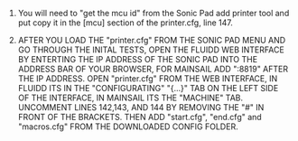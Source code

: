  1. You will need to "get the mcu id" from the Sonic Pad add printer tool and put copy it in the [mcu] section of the printer.cfg, line 147.

 2. AFTER YOU LOAD THE "printer.cfg" FROM THE SONIC PAD MENU AND GO THROUGH THE INITAL TESTS, OPEN THE FLUIDD WEB INTERFACE BY ENTERTING THE IP ADDRESS OF THE SONIC PAD
 INTO THE ADDRESS BAR OF YOUR BROWSER, FOR MAINSAIL ADD ":8819" AFTER THE IP ADDRESS. OPEN "printer.cfg" FROM THE WEB INTERFACE, IN FLUIDD ITS IN THE "CONFIGURATING" "{...}" TAB
 ON THE LEFT SIDE OF THE INTERFACE, IN MAINSAIL ITS THE "MACHINE" TAB. UNCOMMENT LINES 142,143, AND 144 BY REMOVING THE "#" IN FRONT OF THE BRACKETS. THEN ADD "start.cfg", 
 "end.cfg" and "macros.cfg" FROM THE DOWNLOADED CONFIG FOLDER.
